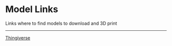 # Model Links
Links where to find models to download and 3D print
*****
[Thingiverse](https://www.thingiverse.com/)
